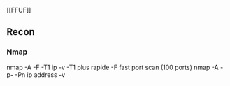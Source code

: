 [[FFUF]]
## Recon 
### Nmap

nmap -A -F -T1 ip -v
-T1 plus rapide 
-F fast port scan (100 ports) 
nmap -A -p- -Pn ip address -v


